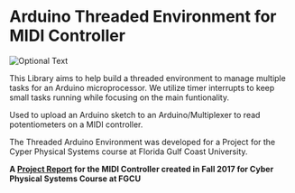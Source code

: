 # Arduino Threaded Environment for MIDI Controller

![Optional Text](https://github.com/MyrmoA/Thread/blob/master/finalproduct.jpg)

This Library aims to help build a threaded environment to manage multiple tasks for an Arduino microprocessor. We utilize timer interrupts to keep small tasks running while focusing on the main funtionality. 

Used to upload an Arduino sketch to an Arduino/Multiplexer to read potentiometers on a MIDI controller.



The Threaded Arduino Environment was developed for a Project for the Cyper Physical Systems course at Florida Gulf Coast University.

**A [Project Report](https://drive.google.com/open?id=1hEqjA3PE-SRrJyEcwtBeyZSpxm0rkj-E) for the MIDI Controller created in Fall 2017 for Cyber Physical Systems Course at FGCU**

